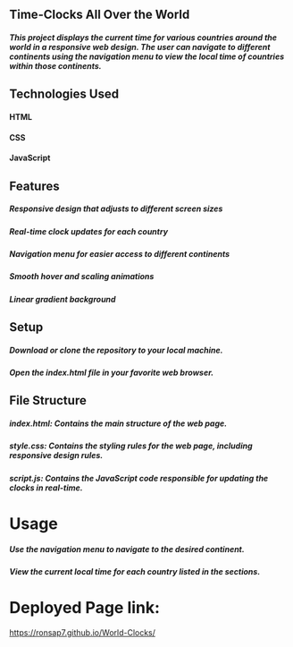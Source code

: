 ## Time-Clocks All Over the World

##### This project displays the current time for various countries around the world in a responsive web design. The user can navigate to different continents using the navigation menu to view the local time of countries within those continents.

## Technologies Used
#### HTML
#### CSS
#### JavaScript


## Features
##### Responsive design that adjusts to different screen sizes
##### Real-time clock updates for each country
##### Navigation menu for easier access to different continents
##### Smooth hover and scaling animations
##### Linear gradient background


## Setup
##### Download or clone the repository to your local machine.
##### Open the index.html file in your favorite web browser.


## File Structure
##### index.html: Contains the main structure of the web page.
##### style.css: Contains the styling rules for the web page, including responsive design rules.
##### script.js: Contains the JavaScript code responsible for updating the clocks in real-time.

# Usage
##### Use the navigation menu to navigate to the desired continent.
##### View the current local time for each country listed in the sections.

# Deployed Page link: 
https://ronsap7.github.io/World-Clocks/
